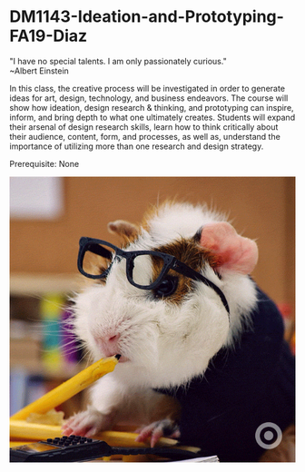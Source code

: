 # DM1143-Ideation-and-Prototyping-FA19-Diaz


"I have no special talents. I am only passionately curious."   
 ~Albert Einstein

In this class, the creative process will be investigated in order to generate ideas for art, design, technology, and business endeavors. The course will show how ideation, design research & thinking, and prototyping can inspire, inform, and bring depth to what one ultimately creates. Students will expand their arsenal of design research skills, learn how to think critically about their audience, content, form, and processes, as well as, understand the importance of utilizing more than one research and design strategy.

Prerequisite: None

![](giphy.gif)
